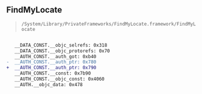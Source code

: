 ## FindMyLocate

> `/System/Library/PrivateFrameworks/FindMyLocate.framework/FindMyLocate`

```diff

   __DATA_CONST.__objc_selrefs: 0x318
   __DATA_CONST.__objc_protorefs: 0x70
   __AUTH_CONST.__auth_got: 0xb40
-  __AUTH_CONST.__auth_ptr: 0x780
+  __AUTH_CONST.__auth_ptr: 0x790
   __AUTH_CONST.__const: 0x7b90
   __AUTH_CONST.__objc_const: 0x4060
   __AUTH.__objc_data: 0x478

```
